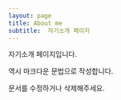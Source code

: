 ```yaml
---
layout: page
title: About me
subtitle:  자기소개 페이지
---
```


자기소개 페이지입니다.

역시 마크다운 문법으로 작성합니다.

문서를 수정하거나 삭제해주세요. 

